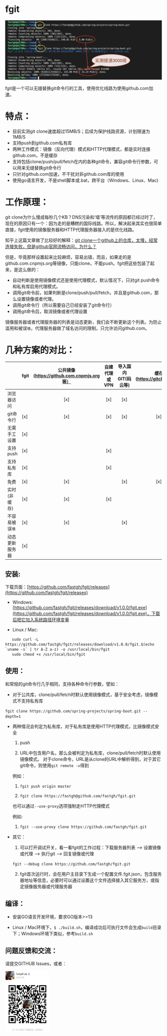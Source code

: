 # fgit
<img src="doc/how_fast_annotated.png" alt="image"/>

fgit是一个可以无缝替换git命令行的工具，使用优化线路为使用github.com加速。

# 特点：
  - 目前实测git clone速度超过15MB/S；后续为保护线路资源，计划限速为1MB/S
  - 支持push到github.com私有库
  - 两种工作模式：镜像（反向代理）模式和HTTP代理模式，都是实时连接github.com，不是缓存
  - 支持包括clone/push/pull/fetch在内的各种git命令，兼容git命令行参数，可以用来无缝替换git命令行
  - 只针对github.com加速，不干扰对非github.com库的使用
  - 使用go语言开发，不是shell脚本或.bat，跨平台（Windows、Linux、Mac)

# 工作原理：
  git clone为什么慢成每秒几个KB？DNS污染和‘墙’等流传的原因都已经过时了，现在的原因只有一个：因为走的是糟糕的国际线路。所以，解决起来其实也很简单直接，fgit使用的镜像服务器和HTTP代理服务器接入的是优化线路。

  知乎上这篇文章做了比较好的解释：[git clone一个github上的仓库，太慢，经常连接失败，但是github官网流畅访问，为什么？](https://www.zhihu.com/question/27159393)

  但是，毕竟那样设置起来比较麻烦，容易出错，而且，如果走的是github.com.cnpmjs.org等镜像，只能clone，不能push。fgit把这些包装了起来，是这么做的：
  - 自动判断是使用镜像模式还是使用代理模式，默认情况下，只对git push命令和私有库启用代理模式。
  - 调用git命令前，如果判断是clone/push/pull/fetch，并且是github.com，那么设置镜像或者代理。
  - 调用git命令行（所以需要自己已经安装了git命令行）
  - 调用git命令后，取消镜像或者代理设置

  镜像服务器或者代理服务器的列表是动态更新，我们会不断更新这个列表。为防止滥用和被误`墙`，代理服务器做了域名访问的限制，只允许访问github.com。

# 几种方案的对比：
|               | fgit | 公共镜像(https://github.com.cnpmjs.org等）| 自建代理或VPN | 导入国内GIT(码云等) | 缓存(https://gitclone.com) | 代下载(http://gitd.cc) |
| :------------ | :--- | :-------------------------------------: | :----------: | :---------------: | :----------------------: | :-------------------: |
| 浏览器访问     |      | [x]                                     | [x]          | [x]               |                           |                      |
| git命令行     | [x]  | [x]                                     | [x]          | [x]               | [x]                       |                      |
| 无需手工设置   | [x]  |                                         |              |                   |                           | [x]                  |
| 支持push      | [x]  |                                         | [x]          |                   |                           |                      |
| 支持私有库     | [x]  |                                         | [x]          |                   |                           |                      |
| 免费          | [x]  | [x]                                     |              | [x]               | [x]                       | [x]                  |
| 实时(非缓存)   | [x]  | [x]                                     | [x]          |                   |                           |                      |
| 不容易被误`墙` | [x]  | [x]                                     |              | [x]              |                           |                      |
| 动态更新服务器 | [x]   |                                        |              |                   |                           |                      |


## 安装:
  下载页面：[https://github.com/fastgh/fgit/releases](https://github.com/fastgh/fgit/releases)

  - Windows: [https://github.com/fastgh/fgit/releases/download/v1.0.0/fgit.exe](https://github.com/fastgh/fgit/releases/download/v1.0.0/fgit.exe)，下载后把它加入系统路径环境变量

  - Linux / Mac:

  ```shell
     sudo curl -L https://github.com/fastgh/fgit/releases/download/v1.0.0/fgit.$(echo `uname -s` | tr A-Z a-z) -o /usr/local/bin/fgit
     sudo chmod +x /usr/local/bin/fgit
  ```

## 使用：
   和常规的git命令行几乎相同，支持各种命令行参数，譬如：

   - 对于公共库，clone/pull/fetch时默认使用镜像模式，基于安全考虑，镜像模式不支持私有库

   `fgit clone https://github.com/spring-projects/spring-boot.git --depth=1`

   - 两种情况会判定为私有库，对于私有库是使用HTTP代理模式，比镜像模式安全

      1. push

      2. URL中包含用户名，那么会被判定为私有库，clone/pull/fetch时默认使用镜像模式。
         对于clone命令，URL是从clone的URL中解析得到，对于其它git命令，则使用`git remote -v`得到

     例如：

      1. `fgit push origin master`

      2. `fgit clone https://fastgh@github.com/fastgh/fgit.git`

     也可以通过`--use-proxy`选项强制走HTTP代理模式

     例如:

      1. `fgit --use-proxy clone https://github.com/fastgh/fgit.git`

   - 其它：

     1. 可以打开调试开关，看一看fgit的工作过程：下载服务器列表 --> 设置镜像或代理 --> 执行git --> 回复镜像或代理

      `fgit --debug clone https://github.com/fastgh/fgit.git`

     2. fgit首次运行时，会在用户主目录下生成一个配置文件.fgit.json，包含服务器地址等信息，必要时可以通过设置这个文件选择接入其它服务方，或指定镜像服务器或代理服务器

## 编译：

  - 安装GO语言开发环境，要求GO版本>=13

  - Linux / Mac环境下，`$ ./build.sh`，编译成功后可执行文件会生成`build`目录下；Windows环境下类似，参考`build.sh`

## 问题反馈和交流：

   请提交GITHUB Issues，或者：
   
   <img src="doc/wechat_contact.png" alt="image" style="zoom:50%;"/>
